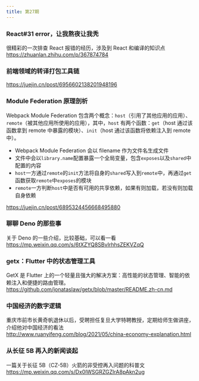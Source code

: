 ```yaml
---
title: 第27期
---
```


### React#31 error，让我熬夜让我秃

很精彩的一次排查 React 报错的经历，涉及到 React 和编译的知识点  
https://zhuanlan.zhihu.com/p/367874784

### 前端领域的转译打包工具链

https://juejin.cn/post/6956602138201948196

### Module Federation 原理剖析

Webpack Module Federation 包含两个概念：`host`（引用了其他应用的应用）、`remote`（被其他应用所使用的应用），其中，`host` 有两个函数：`get`（host 通过该函数拿到 remote 中暴露的模块）、`init`（host 通过该函数将依赖注入到 remote 中）。

- Webpack Module Federation 会以 filename 作为文件名生成文件
- 文件中会以`library.name`配置暴露一个全局变量，包含`exposes`以及`shared`中配置的内容
- `host`一方通过`remote`的`init`方法将自身的`shared`写入到`remote`中，再通过`get`函数获取`remote`中`exposes`的模块
- `remote`一方判断`host`中是否有可用的共享依赖，如果有则加载，若没有则加载自身依赖

https://juejin.cn/post/6895324456668495880

### 聊聊 Deno 的那些事

关于 Deno 的一些介绍，比较基础，可以看一看  
https://mp.weixin.qq.com/s/6tXZYQ8SBvIrhhsZEKVZqQ

### getx：Flutter 中的状态管理工具

GetX 是 Flutter 上的一个轻量且强大的解决方案：高性能的状态管理、智能的依赖注入和便捷的路由管理。  
https://github.com/jonataslaw/getx/blob/master/README.zh-cn.md

### 中国经济的数字逻辑

重庆市前市长黄奇帆退休以后，受聘担任复旦大学特聘教授，定期给师生做讲座，介绍他对中国经济的看法<br />
http://www.ruanyifeng.com/blog/2021/05/china-economy-explanation.html

### 从长征 5B 再入的新闻谈起

一篇关于长征 5B（CZ-5B）火箭的非受控再入问题的科普文  
https://mp.weixin.qq.com/s/Dx0lWSGRZGZIrA8pAkn2ug
